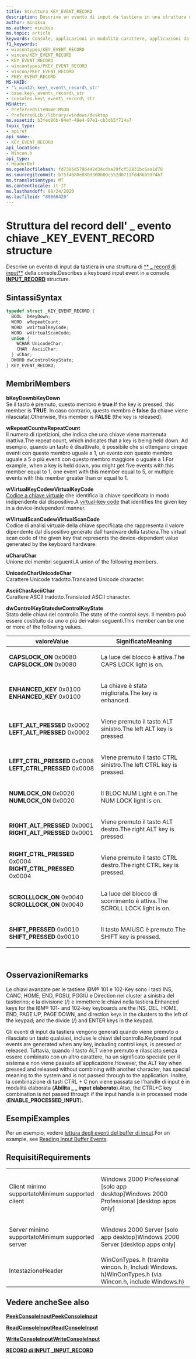 ```yaml
---
title: Struttura KEY_EVENT_RECORD
description: Descrive un evento di input da tastiera in una struttura di record di INPUT della console \_ .
author: miniksa
ms.author: miniksa
ms.topic: article
keywords: Console, applicazioni in modalità carattere, applicazioni da riga di comando, applicazioni Terminal, API console
f1_keywords:
- wincontypes/KEY_EVENT_RECORD
- wincon/KEY_EVENT_RECORD
- KEY_EVENT_RECORD
- wincontypes/PKEY_EVENT_RECORD
- wincon/PKEY_EVENT_RECORD
- PKEY_EVENT_RECORD
MS-HAID:
- '\_win32\_key\_event\_record\_str'
- base.key\_event\_record\_str
- consoles.key\_event\_record\_str
MSHAttr:
- PreferredSiteName:MSDN
- PreferredLib:/library/windows/desktop
ms.assetid: b3fed86b-84ef-48e4-97e1-cb3d65f714a7
topic_type:
- apiref
api_name:
- KEY_EVENT_RECORD
api_location:
- Wincon.h
api_type:
- HeaderDef
ms.openlocfilehash: fd7386d5796442d34cdaa29fcf52831bc6aa1d78
ms.sourcegitcommit: b75f4688e080d300b80c552d0711fdd86b9974bf
ms.translationtype: MT
ms.contentlocale: it-IT
ms.lasthandoff: 08/24/2020
ms.locfileid: "89060420"
---
```

# <a name="key_event_record-structure"></a><span data-ttu-id="9f38b-104">Struttura del record dell' \_ evento chiave \_</span><span class="sxs-lookup"><span data-stu-id="9f38b-104">KEY\_EVENT\_RECORD structure</span></span>


<span data-ttu-id="9f38b-105">Descrive un evento di input da tastiera in una struttura di [\*\* \_ record di input\*\*](input-record-str.md) della console.</span><span class="sxs-lookup"><span data-stu-id="9f38b-105">Describes a keyboard input event in a console [**INPUT\_RECORD**](input-record-str.md) structure.</span></span>

<a name="syntax"></a><span data-ttu-id="9f38b-106">Sintassi</span><span class="sxs-lookup"><span data-stu-id="9f38b-106">Syntax</span></span>
------

```C
typedef struct _KEY_EVENT_RECORD {
  BOOL  bKeyDown;
  WORD  wRepeatCount;
  WORD  wVirtualKeyCode;
  WORD  wVirtualScanCode;
  union {
    WCHAR UnicodeChar;
    CHAR  AsciiChar;
  } uChar;
  DWORD dwControlKeyState;
} KEY_EVENT_RECORD;
```

<a name="members"></a><span data-ttu-id="9f38b-107">Membri</span><span class="sxs-lookup"><span data-stu-id="9f38b-107">Members</span></span>
-------

<span data-ttu-id="9f38b-108">**bKeyDown**</span><span class="sxs-lookup"><span data-stu-id="9f38b-108">**bKeyDown**</span></span>  
<span data-ttu-id="9f38b-109">Se il tasto è premuto, questo membro è **true**.</span><span class="sxs-lookup"><span data-stu-id="9f38b-109">If the key is pressed, this member is **TRUE**.</span></span> <span data-ttu-id="9f38b-110">In caso contrario, questo membro è **false** (la chiave viene rilasciata).</span><span class="sxs-lookup"><span data-stu-id="9f38b-110">Otherwise, this member is **FALSE** (the key is released).</span></span>

<span data-ttu-id="9f38b-111">**wRepeatCount**</span><span class="sxs-lookup"><span data-stu-id="9f38b-111">**wRepeatCount**</span></span>  
<span data-ttu-id="9f38b-112">Il numero di ripetizioni, che indica che una chiave viene mantenuta inattiva.</span><span class="sxs-lookup"><span data-stu-id="9f38b-112">The repeat count, which indicates that a key is being held down.</span></span> <span data-ttu-id="9f38b-113">Ad esempio, quando un tasto è disattivato, è possibile che si ottengano cinque eventi con questo membro uguale a 1, un evento con questo membro uguale a 5 o più eventi con questo membro maggiore o uguale a 1.</span><span class="sxs-lookup"><span data-stu-id="9f38b-113">For example, when a key is held down, you might get five events with this member equal to 1, one event with this member equal to 5, or multiple events with this member greater than or equal to 1.</span></span>

<span data-ttu-id="9f38b-114">**wVirtualKeyCode**</span><span class="sxs-lookup"><span data-stu-id="9f38b-114">**wVirtualKeyCode**</span></span>  
<span data-ttu-id="9f38b-115">[Codice a chiave virtuale](https://msdn.microsoft.com/library/windows/desktop/dd375731(v=vs.85).aspx) che identifica la chiave specificata in modo indipendente dal dispositivo.</span><span class="sxs-lookup"><span data-stu-id="9f38b-115">A [virtual-key code](https://msdn.microsoft.com/library/windows/desktop/dd375731(v=vs.85).aspx) that identifies the given key in a device-independent manner.</span></span>

<span data-ttu-id="9f38b-116">**wVirtualScanCode**</span><span class="sxs-lookup"><span data-stu-id="9f38b-116">**wVirtualScanCode**</span></span>  
<span data-ttu-id="9f38b-117">Codice di analisi virtuale della chiave specificata che rappresenta il valore dipendente dal dispositivo generato dall'hardware della tastiera.</span><span class="sxs-lookup"><span data-stu-id="9f38b-117">The virtual scan code of the given key that represents the device-dependent value generated by the keyboard hardware.</span></span>

<span data-ttu-id="9f38b-118">**uChar**</span><span class="sxs-lookup"><span data-stu-id="9f38b-118">**uChar**</span></span>  
<span data-ttu-id="9f38b-119">Unione dei membri seguenti.</span><span class="sxs-lookup"><span data-stu-id="9f38b-119">A union of the following members.</span></span>

<span data-ttu-id="9f38b-120">**UnicodeChar**</span><span class="sxs-lookup"><span data-stu-id="9f38b-120">**UnicodeChar**</span></span>  
<span data-ttu-id="9f38b-121">Carattere Unicode tradotto.</span><span class="sxs-lookup"><span data-stu-id="9f38b-121">Translated Unicode character.</span></span>

<span data-ttu-id="9f38b-122">**AsciiChar**</span><span class="sxs-lookup"><span data-stu-id="9f38b-122">**AsciiChar**</span></span>  
<span data-ttu-id="9f38b-123">Carattere ASCII tradotto.</span><span class="sxs-lookup"><span data-stu-id="9f38b-123">Translated ASCII character.</span></span>

<span data-ttu-id="9f38b-124">**dwControlKeyState**</span><span class="sxs-lookup"><span data-stu-id="9f38b-124">**dwControlKeyState**</span></span>  
<span data-ttu-id="9f38b-125">Stato delle chiavi del controllo.</span><span class="sxs-lookup"><span data-stu-id="9f38b-125">The state of the control keys.</span></span> <span data-ttu-id="9f38b-126">Il membro può essere costituito da uno o più dei valori seguenti.</span><span class="sxs-lookup"><span data-stu-id="9f38b-126">This member can be one or more of the following values.</span></span>

<table>
<colgroup>
<col width="50%" />
<col width="50%" />
</colgroup>
<thead>
<tr class="header">
<th><span data-ttu-id="9f38b-127">valore</span><span class="sxs-lookup"><span data-stu-id="9f38b-127">Value</span></span></th>
<th><span data-ttu-id="9f38b-128">Significato</span><span class="sxs-lookup"><span data-stu-id="9f38b-128">Meaning</span></span></th>
</tr>
</thead>
<tbody>
<tr class="odd">
<td><span data-ttu-id="9f38b-129"><span id="CAPSLOCK_ON"></span><span id="capslock_on"></span>
<strong>CAPSLOCK_ON</strong> 0x0080</span><span class="sxs-lookup"><span data-stu-id="9f38b-129"><span id="CAPSLOCK_ON"></span><span id="capslock_on"></span>
<strong>CAPSLOCK_ON</strong> 0x0080</span></span></td>
<td><p><span data-ttu-id="9f38b-130">La luce del blocco è attiva.</span><span class="sxs-lookup"><span data-stu-id="9f38b-130">The CAPS LOCK light is on.</span></span></p></td>
</tr>
<tr class="even">
<td><span data-ttu-id="9f38b-131"><span id="ENHANCED_KEY"></span><span id="enhanced_key"></span>
<strong>ENHANCED_KEY</strong> 0x0100</span><span class="sxs-lookup"><span data-stu-id="9f38b-131"><span id="ENHANCED_KEY"></span><span id="enhanced_key"></span>
<strong>ENHANCED_KEY</strong> 0x0100</span></span></td>
<td><p><span data-ttu-id="9f38b-132">La chiave è stata migliorata.</span><span class="sxs-lookup"><span data-stu-id="9f38b-132">The key is enhanced.</span></span></p></td>
</tr>
<tr class="odd">
<td><span data-ttu-id="9f38b-133"><span id="LEFT_ALT_PRESSED"></span><span id="left_alt_pressed"></span>
<strong>LEFT_ALT_PRESSED</strong> 0x0002</span><span class="sxs-lookup"><span data-stu-id="9f38b-133"><span id="LEFT_ALT_PRESSED"></span><span id="left_alt_pressed"></span>
<strong>LEFT_ALT_PRESSED</strong> 0x0002</span></span></td>
<td><p><span data-ttu-id="9f38b-134">Viene premuto il tasto ALT sinistro.</span><span class="sxs-lookup"><span data-stu-id="9f38b-134">The left ALT key is pressed.</span></span></p></td>
</tr>
<tr class="even">
<td><span data-ttu-id="9f38b-135"><span id="LEFT_CTRL_PRESSED"></span><span id="left_ctrl_pressed"></span>
<strong>LEFT_CTRL_PRESSED</strong> 0x0008</span><span class="sxs-lookup"><span data-stu-id="9f38b-135"><span id="LEFT_CTRL_PRESSED"></span><span id="left_ctrl_pressed"></span>
<strong>LEFT_CTRL_PRESSED</strong> 0x0008</span></span></td>
<td><p><span data-ttu-id="9f38b-136">Viene premuto il tasto CTRL sinistro.</span><span class="sxs-lookup"><span data-stu-id="9f38b-136">The left CTRL key is pressed.</span></span></p></td>
</tr>
<tr class="odd">
<td><span data-ttu-id="9f38b-137"><span id="NUMLOCK_ON"></span><span id="numlock_on"></span>
<strong>NUMLOCK_ON</strong> 0x0020</span><span class="sxs-lookup"><span data-stu-id="9f38b-137"><span id="NUMLOCK_ON"></span><span id="numlock_on"></span>
<strong>NUMLOCK_ON</strong> 0x0020</span></span></td>
<td><p><span data-ttu-id="9f38b-138">Il BLOC NUM Light è on.</span><span class="sxs-lookup"><span data-stu-id="9f38b-138">The NUM LOCK light is on.</span></span></p></td>
</tr>
<tr class="even">
<td><span data-ttu-id="9f38b-139"><span id="RIGHT_ALT_PRESSED"></span><span id="right_alt_pressed"></span>
<strong>RIGHT_ALT_PRESSED</strong> 0x0001</span><span class="sxs-lookup"><span data-stu-id="9f38b-139"><span id="RIGHT_ALT_PRESSED"></span><span id="right_alt_pressed"></span>
<strong>RIGHT_ALT_PRESSED</strong> 0x0001</span></span></td>
<td><p><span data-ttu-id="9f38b-140">Viene premuto il tasto ALT destro.</span><span class="sxs-lookup"><span data-stu-id="9f38b-140">The right ALT key is pressed.</span></span></p></td>
</tr>
<tr class="odd">
<td><span data-ttu-id="9f38b-141"><span id="RIGHT_CTRL_PRESSED"></span><span id="right_ctrl_pressed"></span>
<strong>RIGHT_CTRL_PRESSED</strong> 0x0004</span><span class="sxs-lookup"><span data-stu-id="9f38b-141"><span id="RIGHT_CTRL_PRESSED"></span><span id="right_ctrl_pressed"></span>
<strong>RIGHT_CTRL_PRESSED</strong> 0x0004</span></span></td>
<td><p><span data-ttu-id="9f38b-142">Viene premuto il tasto CTRL destro.</span><span class="sxs-lookup"><span data-stu-id="9f38b-142">The right CTRL key is pressed.</span></span></p></td>
</tr>
<tr class="even">
<td><span data-ttu-id="9f38b-143"><span id="SCROLLLOCK_ON"></span><span id="scrolllock_on"></span>
<strong>SCROLLLOCK_ON</strong> 0x0040</span><span class="sxs-lookup"><span data-stu-id="9f38b-143"><span id="SCROLLLOCK_ON"></span><span id="scrolllock_on"></span>
<strong>SCROLLLOCK_ON</strong> 0x0040</span></span></td>
<td><p><span data-ttu-id="9f38b-144">La luce del blocco di scorrimento è attiva.</span><span class="sxs-lookup"><span data-stu-id="9f38b-144">The SCROLL LOCK light is on.</span></span></p></td>
</tr>
<tr class="odd">
<td><span data-ttu-id="9f38b-145"><span id="SHIFT_PRESSED"></span><span id="shift_pressed"></span>
<strong>SHIFT_PRESSED</strong> 0x0010</span><span class="sxs-lookup"><span data-stu-id="9f38b-145"><span id="SHIFT_PRESSED"></span><span id="shift_pressed"></span>
<strong>SHIFT_PRESSED</strong> 0x0010</span></span></td>
<td><p><span data-ttu-id="9f38b-146">Il tasto MAIUSC è premuto.</span><span class="sxs-lookup"><span data-stu-id="9f38b-146">The SHIFT key is pressed.</span></span></p></td>
</tr>
<tr class="even">
</tr>
<tr class="odd">
</tr>
<tr class="even">
</tr>
<tr class="odd">
</tr>
<tr class="even">
</tr>
<tr class="odd">
</tr>
<tr class="even">
</tr>
</tbody>
</table>

 

<a name="remarks"></a><span data-ttu-id="9f38b-147">Osservazioni</span><span class="sxs-lookup"><span data-stu-id="9f38b-147">Remarks</span></span>
-------

<span data-ttu-id="9f38b-148">Le chiavi avanzate per le tastiere IBM® 101 e 102-Key sono i tasti INS, CANC, HOME, END, PGSU, PGGIÙ e Direction nei cluster a sinistra del tastierino; e la divisione (/) e immettere le chiavi nella tastiera.</span><span class="sxs-lookup"><span data-stu-id="9f38b-148">Enhanced keys for the IBM® 101- and 102-key keyboards are the INS, DEL, HOME, END, PAGE UP, PAGE DOWN, and direction keys in the clusters to the left of the keypad; and the divide (/) and ENTER keys in the keypad.</span></span>

<span data-ttu-id="9f38b-149">Gli eventi di input da tastiera vengono generati quando viene premuto o rilasciato un tasto qualsiasi, incluse le chiavi del controllo.</span><span class="sxs-lookup"><span data-stu-id="9f38b-149">Keyboard input events are generated when any key, including control keys, is pressed or released.</span></span> <span data-ttu-id="9f38b-150">Tuttavia, quando il tasto ALT viene premuto e rilasciato senza essere combinato con un altro carattere, ha un significato speciale per il sistema e non viene passato all'applicazione.</span><span class="sxs-lookup"><span data-stu-id="9f38b-150">However, the ALT key when pressed and released without combining with another character, has special meaning to the system and is not passed through to the application.</span></span> <span data-ttu-id="9f38b-151">Inoltre, la combinazione di tasti CTRL + C non viene passata se l'handle di input è in modalità elaborata (**Abilita \_ \_ input elaborato**).</span><span class="sxs-lookup"><span data-stu-id="9f38b-151">Also, the CTRL+C key combination is not passed through if the input handle is in processed mode (**ENABLE\_PROCESSED\_INPUT**).</span></span>

<a name="examples"></a><span data-ttu-id="9f38b-152">Esempi</span><span class="sxs-lookup"><span data-stu-id="9f38b-152">Examples</span></span>
--------

<span data-ttu-id="9f38b-153">Per un esempio, vedere [lettura degli eventi del buffer di input](reading-input-buffer-events.md).</span><span class="sxs-lookup"><span data-stu-id="9f38b-153">For an example, see [Reading Input Buffer Events](reading-input-buffer-events.md).</span></span>

<a name="requirements"></a><span data-ttu-id="9f38b-154">Requisiti</span><span class="sxs-lookup"><span data-stu-id="9f38b-154">Requirements</span></span>
------------

<table>
<colgroup>
<col width="50%" />
<col width="50%" />
</colgroup>
<tbody>
<tr class="odd">
<td><p><span data-ttu-id="9f38b-155">Client minimo supportato</span><span class="sxs-lookup"><span data-stu-id="9f38b-155">Minimum supported client</span></span></p></td>
<td><p><span data-ttu-id="9f38b-156">Windows 2000 Professional [solo app desktop]</span><span class="sxs-lookup"><span data-stu-id="9f38b-156">Windows 2000 Professional [desktop apps only]</span></span></p></td>
</tr>
<tr class="even">
<td><p><span data-ttu-id="9f38b-157">Server minimo supportato</span><span class="sxs-lookup"><span data-stu-id="9f38b-157">Minimum supported server</span></span></p></td>
<td><p><span data-ttu-id="9f38b-158">Windows 2000 Server [solo app desktop]</span><span class="sxs-lookup"><span data-stu-id="9f38b-158">Windows 2000 Server [desktop apps only]</span></span></p></td>
</tr>
<tr class="odd">
<td><p><span data-ttu-id="9f38b-159">Intestazione</span><span class="sxs-lookup"><span data-stu-id="9f38b-159">Header</span></span></p></td>
<td><span data-ttu-id="9f38b-160">WinConTypes. h (tramite wincon. h, Includi Windows. h)</span><span class="sxs-lookup"><span data-stu-id="9f38b-160">WinConTypes.h (via Wincon.h, include Windows.h)</span></span></td>
</tr>
</tbody>
</table>

## <a name="span-idsee_alsospansee-also"></a><span data-ttu-id="9f38b-161"><span id="see_also"></span>Vedere anche</span><span class="sxs-lookup"><span data-stu-id="9f38b-161"><span id="see_also"></span>See also</span></span>


[<span data-ttu-id="9f38b-162">**PeekConsoleInput**</span><span class="sxs-lookup"><span data-stu-id="9f38b-162">**PeekConsoleInput**</span></span>](peekconsoleinput.md)

[<span data-ttu-id="9f38b-163">**ReadConsoleInput**</span><span class="sxs-lookup"><span data-stu-id="9f38b-163">**ReadConsoleInput**</span></span>](readconsoleinput.md)

[<span data-ttu-id="9f38b-164">**WriteConsoleInput**</span><span class="sxs-lookup"><span data-stu-id="9f38b-164">**WriteConsoleInput**</span></span>](writeconsoleinput.md)

[<span data-ttu-id="9f38b-165">**RECORD di INPUT \_**</span><span class="sxs-lookup"><span data-stu-id="9f38b-165">**INPUT\_RECORD**</span></span>](input-record-str.md)

 

 





